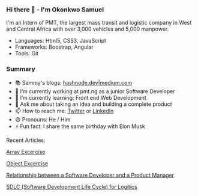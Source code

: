 ### Hi there 👋 - I'm Okonkwo Samuel
I'm an Intern of PMT, the largest mass transit and logistic company in West and Central Africa with over 3,000 vehicles and 5,000 manpower. 


- Languages: Html5, CSS3, JavaScript
- Frameworks: Boostrap, Angular
- Tools: Git

### Summary

- 📚 Sammy's blogs: [hashnode.dev](https://sammycj.hashnode.dev/)|[medium.com](https://medium.com/@sammycj222)
- 🔭 I’m currently working at pmt.ng as a junior Software Developer
- 👯 I’m currently learning: Front end Web Development
- 💬 Ask me about taking an idea and building a complete product
- 📫 How to reach me: [Twitter](https://twitter.com/Samuel_CJ222) or [LinkedIn](https://www.linkedin.com/in/samuel-cj)
- 😄 Pronouns: He / Him 
- ⚡ Fun fact: I share the same birthday with Elon Musk

Recent Articles:

[Array Excercise](https://sammycj.hashnode.dev/array-excercise)

[Object Excercise](https://sammycj.hashnode.dev/solutions-to-object-javascript-exercise)

[Relationship between a Software Developer and a Product Manager](https://medium.com/@sammycj222/relationship-between-a-product-manager-and-a-software-developer-6dae27593814)

[SDLC (Software Development Life Cycle) for Logitics](https://medium.com/@sammycj222/relationship-between-a-product-manager-and-a-software-developer-6dae27593814)
